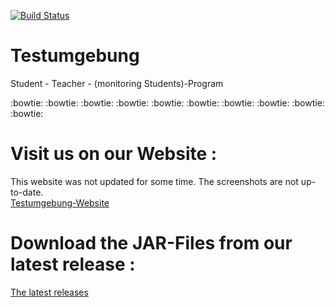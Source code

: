 [![Build Status](http://gladiolus.htl-leonding.ac.at/buildStatus/icon?job=Testumgebung)](http://gladiolus.htl-leonding.ac.at/job/Testumgebung/)
# Testumgebung
Student - Teacher - (monitoring Students)-Program

:bowtie:     :bowtie:      :bowtie:       :bowtie:      :bowtie:      :bowtie:      :bowtie:      :bowtie:      :bowtie:      :bowtie:

# Visit us on our Website :
This website was not updated for some time. The screenshots are not up-to-date.  
[Testumgebung-Website](https://BeatingAngel.github.io/Testumgebung)

# Download the JAR-Files from our latest release :

[The latest releases](https://github.com/BeatingAngel/Testumgebung/releases)


